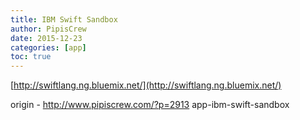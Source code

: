 ```yaml
---
title: IBM Swift Sandbox
author: PipisCrew
date: 2015-12-23
categories: [app]
toc: true
---
```


[http://swiftlang.ng.bluemix.net/](http://swiftlang.ng.bluemix.net/)

origin - http://www.pipiscrew.com/?p=2913 app-ibm-swift-sandbox